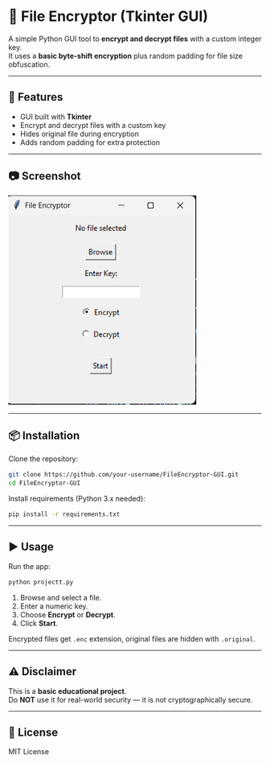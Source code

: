 # 🔐 File Encryptor (Tkinter GUI)

A simple Python GUI tool to **encrypt and decrypt files** with a custom integer key.  
It uses a **basic byte-shift encryption** plus random padding for file size obfuscation.  

---

## 🚀 Features
- GUI built with **Tkinter**
- Encrypt and decrypt files with a custom key
- Hides original file during encryption
- Adds random padding for extra protection

---

## 📷 Screenshot
![App Screenshot](screenshot.png)

---

## 📦 Installation
Clone the repository:
```bash
git clone https://github.com/your-username/FileEncryptor-GUI.git
cd FileEncryptor-GUI
```

Install requirements (Python 3.x needed):
```bash
pip install -r requirements.txt
```

---

## ▶️ Usage
Run the app:
```bash
python projectt.py
```

1. Browse and select a file.  
2. Enter a numeric key.  
3. Choose **Encrypt** or **Decrypt**.  
4. Click **Start**.  

Encrypted files get `.enc` extension, original files are hidden with `.original`.

---

## ⚠️ Disclaimer
This is a **basic educational project**.  
Do **NOT** use it for real-world security — it is not cryptographically secure.  

---

## 📜 License
MIT License
